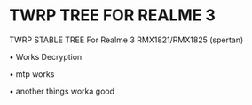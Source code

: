 # TWRP TREE FOR REALME 3
TWRP STABLE TREE For Realme 3 RMX1821/RMX1825 (spertan)

• Works Decryption 

• mtp works 

• another things worka good
